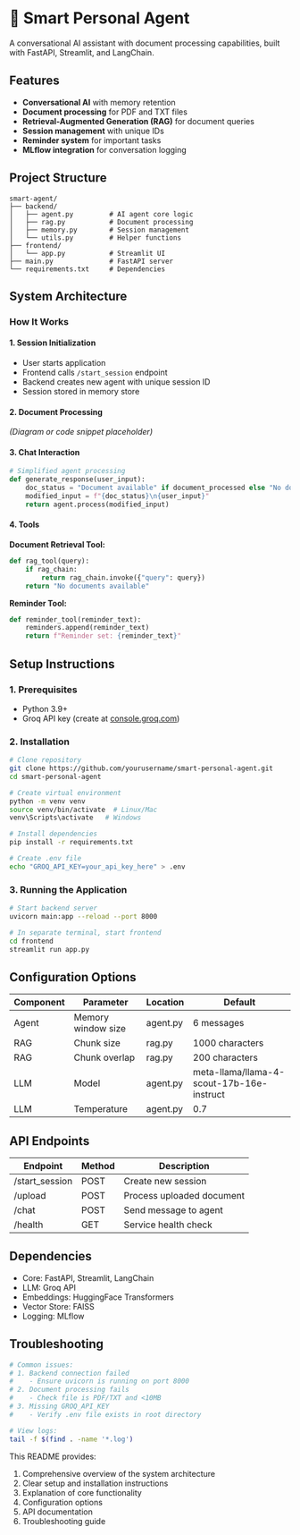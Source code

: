 
# 🤖 Smart Personal Agent

A conversational AI assistant with document processing capabilities, built with FastAPI, Streamlit, and LangChain.

## Features
- **Conversational AI** with memory retention
- **Document processing** for PDF and TXT files
- **Retrieval-Augmented Generation (RAG)** for document queries
- **Session management** with unique IDs
- **Reminder system** for important tasks
- **MLflow integration** for conversation logging

## Project Structure
```
smart-agent/
├── backend/
│   ├── agent.py         # AI agent core logic
│   ├── rag.py           # Document processing
│   ├── memory.py        # Session management
│   └── utils.py         # Helper functions
├── frontend/
│   └── app.py           # Streamlit UI
├── main.py              # FastAPI server
└── requirements.txt     # Dependencies
```

## System Architecture

### How It Works

#### 1. Session Initialization
- User starts application
- Frontend calls `/start_session` endpoint
- Backend creates new agent with unique session ID
- Session stored in memory store

#### 2. Document Processing
_(Diagram or code snippet placeholder)_

#### 3. Chat Interaction
```python
# Simplified agent processing
def generate_response(user_input):
    doc_status = "Document available" if document_processed else "No document"
    modified_input = f"{doc_status}\n{user_input}"
    return agent.process(modified_input)
```

#### 4. Tools

**Document Retrieval Tool:**
```python
def rag_tool(query):
    if rag_chain:
        return rag_chain.invoke({"query": query})
    return "No documents available"
```

**Reminder Tool:**
```python
def reminder_tool(reminder_text):
    reminders.append(reminder_text)
    return f"Reminder set: {reminder_text}"
```

## Setup Instructions

### 1. Prerequisites
- Python 3.9+
- Groq API key (create at [console.groq.com](https://console.groq.com))

### 2. Installation
```bash
# Clone repository
git clone https://github.com/yourusername/smart-personal-agent.git
cd smart-personal-agent

# Create virtual environment
python -m venv venv
source venv/bin/activate  # Linux/Mac
venv\Scripts\activate   # Windows

# Install dependencies
pip install -r requirements.txt

# Create .env file
echo "GROQ_API_KEY=your_api_key_here" > .env
```

### 3. Running the Application
```bash
# Start backend server
uvicorn main:app --reload --port 8000

# In separate terminal, start frontend
cd frontend
streamlit run app.py
```

## Configuration Options

| Component | Parameter           | Location   | Default                               |
|-----------|---------------------|------------|---------------------------------------|
| Agent     | Memory window size  | agent.py   | 6 messages                            |
| RAG       | Chunk size          | rag.py     | 1000 characters                       |
| RAG       | Chunk overlap       | rag.py     | 200 characters                        |
| LLM       | Model               | agent.py   | meta-llama/llama-4-scout-17b-16e-instruct |
| LLM       | Temperature         | agent.py   | 0.7                                   |

## API Endpoints

| Endpoint        | Method | Description               |
|-----------------|--------|---------------------------|
| /start_session  | POST   | Create new session        |
| /upload         | POST   | Process uploaded document |
| /chat           | POST   | Send message to agent     |
| /health         | GET    | Service health check      |

## Dependencies

- Core: FastAPI, Streamlit, LangChain
- LLM: Groq API
- Embeddings: HuggingFace Transformers
- Vector Store: FAISS
- Logging: MLflow

## Troubleshooting
```bash
# Common issues:
# 1. Backend connection failed
#    - Ensure uvicorn is running on port 8000
# 2. Document processing fails
#    - Check file is PDF/TXT and <10MB
# 3. Missing GROQ_API_KEY
#    - Verify .env file exists in root directory

# View logs:
tail -f $(find . -name '*.log')
```
This README provides:
1. Comprehensive overview of the system architecture  
2. Clear setup and installation instructions  
3. Explanation of core functionality  
4. Configuration options  
5. API documentation  
6. Troubleshooting guide  

